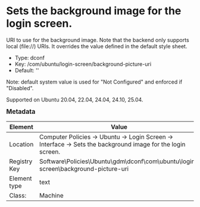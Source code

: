 # Sets the background image for the login screen.

URI to use for the background image. Note that the backend only supports local (file://) URIs. It overrides the value defined in the default style sheet.

- Type: dconf
- Key: /com/ubuntu/login-screen/background-picture-uri
- Default: ''

Note: default system value is used for "Not Configured" and enforced if "Disabled".

Supported on Ubuntu 20.04, 22.04, 24.04, 24.10, 25.04.



<span style="font-size: larger;">**Metadata**</span>

| Element      | Value            |
| ---          | ---              |
| Location     | Computer Policies -> Ubuntu -> Login Screen -> Interface -> Sets the background image for the login screen.    |
| Registry Key | Software\Policies\Ubuntu\gdm\dconf\com\ubuntu\login-screen\background-picture-uri         |
| Element type | text |
| Class:       | Machine       |
